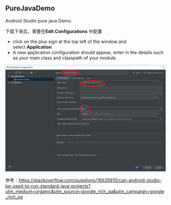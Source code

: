 ## PureJavaDemo

Android Studio pure java Demo.

下载下来后，需要在**Edit Configurations** 中配置

- click on the plus sign at the top left of the window and select **Application** 
- A new application configuration should appear, enter in the details such as your main class and classpath of your module.

![add_application](add_application.png)



参考：https://stackoverflow.com/questions/16626810/can-android-studio-be-used-to-run-standard-java-projects?utm_medium=organic&utm_source=google_rich_qa&utm_campaign=google_rich_qa